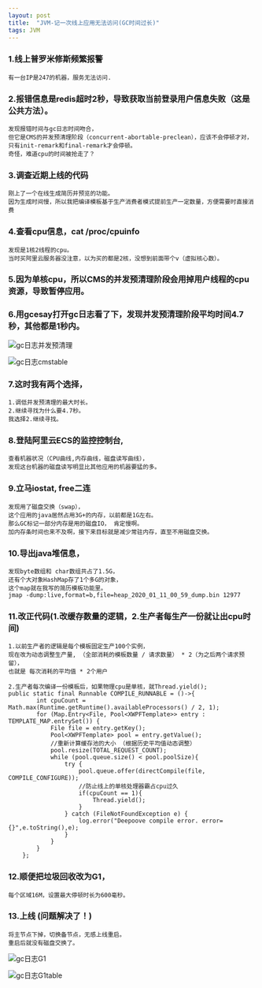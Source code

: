 ```yaml
---
layout: post
title:  "JVM-记一次线上应用无法访问(GC时间过长)"
tags: JVM
---
```


### 1.线上普罗米修斯频繁报警
    
    有一台IP是247的机器，服务无法访问. 

### 2.报错信息是redis超时2秒，导致获取当前登录用户信息失败（这是公共方法）。

    发现报错时间与gc日志时间吻合，
    但它是CMS的并发预清理阶段（concurrent-abortable-preclean），应该不会停顿才对，
    只有init-remark和final-remark才会停顿。
    奇怪，难道cpu的时间被抢走了？
    
### 3.调查近期上线的代码

    刚上了一个在线生成简历并预览的功能。
    因为生成时间慢，所以我把编译模板基于生产消费者模式提前生产一定数量，方便需要时直接消费

### 4.查看cpu信息，cat /proc/cpuinfo

    发现是1核2线程的cpu。
    当时买阿里云服务器没注意，以为买的都是2核，没想到前面带个v（虚拟核心数）。

### 5.因为单核cpu，所以CMS的并发预清理阶段会用掉用户线程的cpu资源，导致暂停应用。

### 6.用gcesay打开gc日志看了下，发现并发预清理阶段平均时间4.7秒，其他都是1秒内。

![gc日志并发预清理](../../../images/postimg/bingfayuqingli4miao.jpg)

![gc日志cmstable](../../../images/postimg/cmstable.jpg)

### 7.这时我有两个选择，
    
    1.调低并发预清理的最大时长。
    2.继续寻找为什么要4.7秒。
    我选择2.继续寻找。

### 8.登陆阿里云ECS的监控控制台, 

    查看机器状况（CPU曲线,内存曲线，磁盘读写曲线），
    发现这台机器的磁盘读写明显比其他应用的机器要猛的多。

### 9.立马iostat, free二连
 
    发现用了磁盘交换（swap），
    这个应用的java居然占用3G+的内存，以前都是1G左右。
    那么GC标记一部分内存是用的磁盘IO， 肯定慢啊。
    加内存条时间也来不及啊，接下来目标就是减少常驻内存，直至不用磁盘交换。

### 10.导出java堆信息， 

    发现byte数组和 char数组共占了1.5G，
    还有个大对象HashMap存了1个多G的对象，
    这个map就在我写的简历模板功能里。 
    jmap -dump:live,format=b,file=heap_2020_01_11_00_59_dump.bin 12977
    
### 11.改正代码(1.改缓存数量的逻辑，2.生产者每生产一份就让出cpu时间)

    1.以前生产者的逻辑是每个模板固定生产100个实例，
    现在改为动态调整生产量, （全部消耗的模板数量 / 请求数量） * 2（为之后两个请求预留），
    也就是 每次消耗的平均值 * 2个用户

    2.生产者每次编译一份模板后，如果物理cpu是单核，就Thread.yield();
    public static final Runnable COMPILE_RUNNABLE = ()->{
            int cpuCount = Math.max(Runtime.getRuntime().availableProcessors() / 2, 1);
            for (Map.Entry<File, Pool<XWPFTemplate>> entry : TEMPLATE_MAP.entrySet()) {
                File file = entry.getKey();
                Pool<XWPFTemplate> pool = entry.getValue();
                //重新计算缓存池的大小 （根据历史平均值动态调整）
                pool.resize(TOTAL_REQUEST_COUNT);
                while (pool.queue.size() < pool.poolSize){
                    try {
                        pool.queue.offer(directCompile(file, COMPILE_CONFIGURE));
                        //防止线上的单核处理器霸占cpu过久
                        if(cpuCount == 1){
                            Thread.yield();
                        }
                    } catch (FileNotFoundException e) {
                        log.error("Deepoove compile error. error={}",e.toString(),e);
                    }
                }
            }
        };
        
        
### 12.顺便把垃圾回收改为G1，
    
    每个区域16M，设置最大停顿时长为600毫秒。

### 13.上线 (问题解决了！)
    
    将主节点下掉，切换备节点，无感上线重启。
    重启后就没有磁盘交换了。 

![gc日志G1](../../../images/postimg/g1time.jpg)

![gc日志G1table](../../../images/postimg/g1table.jpg)

